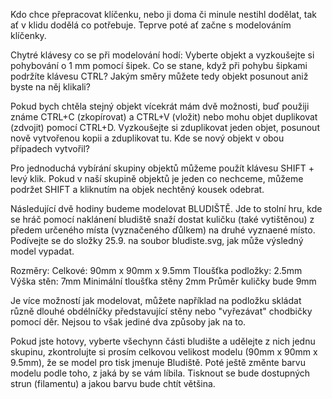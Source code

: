 Kdo chce přepracovat klíčenku, nebo ji doma či minule nestihl dodělat, tak ať v klidu dodělá co potřebuje. Teprve poté ať začne s modelováním klíčenky.

Chytré klávesy co se při modelování hodí:
  Vyberte objekt a vyzkoušejte si pohybování o 1 mm pomocí šipek.
  Co se stane, když při pohybu šipkami podržíte klávesu CTRL? Jakým směry můžete tedy objekt posunout aniž byste na něj klikali?

  Pokud bych chtěla stejný objekt vícekrát mám dvě možnosti, buď použiji známe CTRL+C (zkopírovat) a CTRL+V (vložit) nebo mohu objet duplikovat (zdvojit) pomocí CTRL+D. Vyzkoušejte si zduplikovat jeden objet, posunout nově vytvořenou kopii a zduplikovat tu. Kde se nový objekt v obou případech vytvořil?
  
  Pro jednoduchá vybírání skupiny objektů můžeme použít klávesu SHIFT + levý klik. Pokud v naší skupině objektů je jeden co nechceme, můžeme podržet SHIFT a kliknutím na objek nechtěný kousek odebrat.
  
Následující dvě hodiny budeme modelovat BLUDIŠTĚ. Jde to stolní hru, kde se hráč pomocí naklánení bludiště snaží dostat kuličku (také vytištěnou) z předem určeného místa (vyznačeného ďůlkem) na druhé vyznaené místo. Podívejte se do složky 25.9. na soubor bludiste.svg, jak může výsledný model vypadat.

Rozměry:
Celkové: 90mm x 90mm x 9.5mm
Tloušťka podložky: 2.5mm
Výška stěn: 7mm
Minimální tloušťka stěny 2mm
Průměr kuličky bude 9mm

Je více možností jak modelovat, můžete například na podložku skládat různě dlouhé obdélníčky představující stěny nebo "vyřezávat" chodbičky pomocí děr. Nejsou to však jediné dva způsoby jak na to.

Pokud jste hotovy, vyberte všechynn části bludište a udělejte z nich jednu skupinu, zkontrolujte si prosím celkovou velikost modelu (90mm x 90mm x 9.5mm), že se model pro tisk jmenuje Bludiště. Poté ještě změnte barvu modelu podle toho, z jaká by se vám líbila. Tisknout se bude dostupných strun (filamentu) a jakou barvu bude chtít většina.
